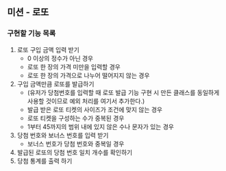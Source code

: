## 미션 - 로또
### 구현할 기능 목록

1. 로또 구입 금액 입력 받기
    - 0 이상의 정수가 아닌 경우
    - 로또 한 장의 가격 미만을 입력할 경우
    - 로또 한 장의 가격으로 나누어 떨어지지 않는 경우
2. 구입 금액만큼 로또를 발급하기
   - (유저가 당첨번호를 입력할 때 로또 발급 기능 구현 시 만든 클래스를 동일하게 사용할 것이므로 예외 처리를 여기서 추가한다.)
   - 발급 받은 로또 티켓의 사이즈가 조건에 맞지 않는 경우
   - 로또 티켓을 구성하는 수가 중복된 경우 
   - 1부터 45까지의 범위 내에 있지 않은 수나 문자가 있는 경우
3. 당첨 번호와 보너스 번호를 입력 받기
   - 보너스 번호가 당첨 번호와 중복일 경우
4. 발급된 로또의 당첨 번호 일치 개수를 확인하기
5. 당첨 통계를 출력 하기